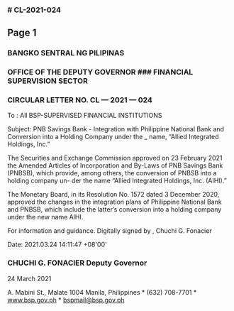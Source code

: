 ### # CL-2021-024

## Page 1

### BANGKO SENTRAL NG PILIPINAS

### OFFICE OF THE DEPUTY GOVERNOR ### FINANCIAL SUPERVISION SECTOR

### CIRCULAR LETTER NO. CL — 2021 — 024

To : All BSP-SUPERVISED FINANCIAL INSTITUTIONS

Subject: PNB Savings Bank - Integration with Philippine National Bank and Conversion into a Holding Company under the _ name, “Allied Integrated Holdings, Inc.”

The Securities and Exchange Commission approved on 23 February 2021 the Amended Articles of Incorporation and By-Laws of PNB Savings Bank (PNBSB), which provide, among others, the conversion of PNBSB into a holding company un- der the name “Allied Integrated Holdings, Inc. (AIHI).”

The Monetary Board, in its Resolution No. 1572 dated 3 December 2020, approved the changes in the integration plans of Philippine National Bank and PNBSB, which include the latter’s conversion into a holding company under the new name AlHI.

For information and guidance. Digitally signed by , Chuchi G. Fonacier

Date: 2021.03.24 14:11:47 +08'00'

### CHUCHI G. FONACIER Deputy Governor

24 March 2021

A. Mabini St., Malate 1004 Manila, Philippines * (632) 708-7701 * www.bsp.gov.ph * bspmail@bsp.gov.ph 